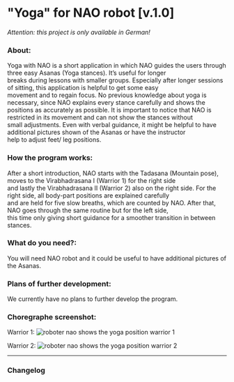 # "Yoga" for NAO robot [v.1.0]
*Attention: this project is only available in German!*


### About:

Yoga with NAO is a short application in which NAO guides the users through three easy Asanas (Yoga stances). It’s useful for longer<br>
breaks during lessons with smaller groups. Especially after longer sessions of sitting, this application is helpful to get some easy <br>
movement and to regain focus. No previous knowledge about yoga is necessary, since NAO explains every stance carefully and shows the <br>
positions as accurately as possible. It is important to notice that NAO is restricted in its movement and can not show the stances without<br>
small adjustments. Even with verbal guidance,  it might be helpful to have additional pictures shown of the Asanas or have the instructor<br>
help to adjust feet/ leg positions.

### How the program works:

After a short introduction, NAO starts with the Tadasana (Mountain pose), moves to the Virabhadrasana I (Warrior 1) for the right side <br>
and lastly the Virabhadrasana II (Warrior 2) also on the right side. For the right side, all body-part positions are explained carefully <br>
and are held for five slow breaths, which are counted by NAO. After that, NAO goes through the same routine but for the left side, <br>
this time only giving short guidance for a smoother transition in between stances.

### What do you need?: <br>

You will need NAO robot and it could be useful to have additional pictures of the Asanas.

### Plans of further development:

We currently have no plans to further develop the program.

### Choregraphe screenshot:

Warrior 1:
![roboter nao shows the yoga position warrior 1](https://github.com/Humanoid-Robots-as-Edu-Assistants/yoga-with-nao/assets/68842909/967f4e47-0ecf-48b3-b3dd-e0976546487d)

Warrior 2:
![roboter nao shows the yoga position warrior 2](https://github.com/Humanoid-Robots-as-Edu-Assistants/yoga-with-nao/assets/68842909/7bed4618-5fe0-40c4-be29-ec19034a1917)


---

### Changelog

